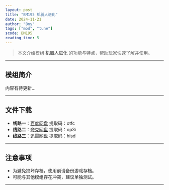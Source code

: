 ```yaml
---
layout: post
title: "BM195 机器人进化"
date: 2024-11-21
author: "Bny"
tags: ["mod", "tune"]
scode: BM195
reading_time: 5
---
```


> 本文介绍模组 **机器人进化** 的功能与特点，帮助玩家快速了解并使用。

---

## 模组简介

内容有待更新...

---


## 文件下载
- **线路一**：[百度网盘](https://pan.baidu.com/s/1RzqsuTF28Cx79TFoqtfiNw?pwd=otfc)  提取码：otfc  
- **线路二**：[夸克网盘](https://pan.quark.cn/s/8216ca60542a?pwd=op3i)  提取码：op3i  
- **线路三**：[迅雷网盘](https://pan.xunlei.com/s/VOCCbidOq9n3Yh7C3YoPmiYVA1?pwd=hisd)  提取码：hisd  

---

## 注意事项
- 为避免损坏存档，使用前请备份游戏存档。
- 可能与其他模组存在冲突，建议单独测试。

---


